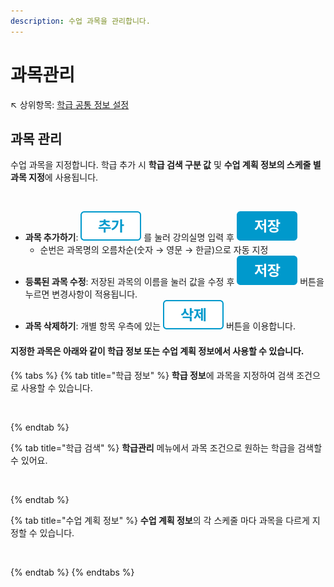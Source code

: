 ```yaml
---
description: 수업 과목을 관리합니다.
---
```


# 과목관리

↖ 상위항목: [학급 공통 정보 설정](./)

## 과목 관리

수업 과목을 지정합니다. 학급 추가 시 **학급 검색 구분 값** 및 **수업 계획 정보의 스케줄 별 과목 지정**에 사용됩니다.

<figure><img src="../../.gitbook/assets/과목관리 (1).png" alt=""><figcaption></figcaption></figure>

* **과목 추가하기**: <img src="../../.gitbook/assets/btn_추가.png" alt="" data-size="line"> 를 눌러 강의실명 입력 후 <img src="../../.gitbook/assets/btn_save.png" alt="" data-size="line">&#x20;
  * 순번은 과목명의 오름차순(숫자 → 영문 → 한글)으로 자동 지정
* **등록된 과목 수정**: 저장된 과목의 이름을 눌러 값을 수정 후 <img src="../../.gitbook/assets/btn_save.png" alt="" data-size="line"> 버튼을 누르면 변경사항이 적용됩니다.
* **과목 삭제하기**: 개별 항목 우측에 있는 <img src="../../.gitbook/assets/btn_삭제.png" alt="" data-size="line"> 버튼을 이용합니다.

#### 지정한 과목은 아래와 같이 학급 정보 또는 수업 계획 정보에서 사용할 수 있습니다.

{% tabs %}
{% tab title="학급 정보" %}
**학급 정보**에 과목을 지정하여 검색 조건으로 사용할 수 있습니다.

<figure><img src="../../.gitbook/assets/학급정보_과목.png" alt=""><figcaption></figcaption></figure>
{% endtab %}

{% tab title="학급 검색" %}
**학급관리** 메뉴에서 과목 조건으로 원하는 학급을 검색할 수 있어요.

<figure><img src="../../.gitbook/assets/학급 검색 조건_과목.png" alt=""><figcaption></figcaption></figure>
{% endtab %}

{% tab title="수업 계획 정보" %}
**수업 계획 정보**의 각 스케줄 마다 과목을 다르게 지정할 수 있습니다.

<figure><img src="../../.gitbook/assets/수업게획정보_과목.png" alt=""><figcaption></figcaption></figure>
{% endtab %}
{% endtabs %}
